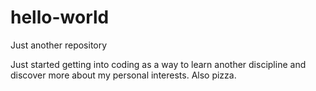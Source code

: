 # hello-world

Just another repository

Just started getting into coding as a way to learn another discipline and discover more about my personal interests. Also pizza.
